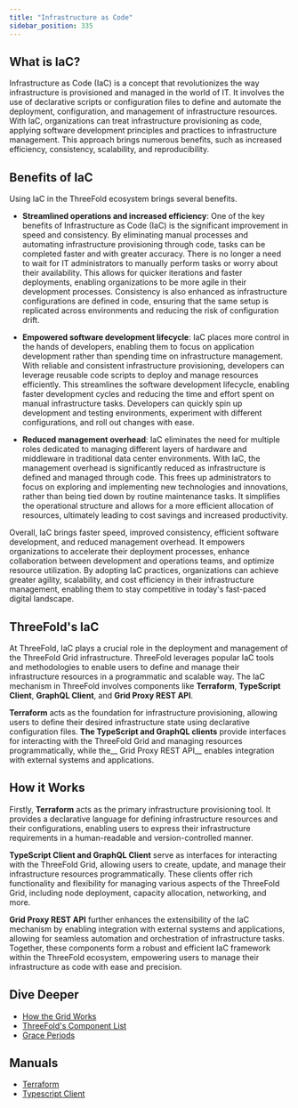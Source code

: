 ```yaml
---
title: "Infrastructure as Code"
sidebar_position: 335
---
```






## What is IaC?
Infrastructure as Code (IaC) is a concept that revolutionizes the way infrastructure is provisioned and managed in the world of IT. It involves the use of declarative scripts or configuration files to define and automate the deployment, configuration, and management of infrastructure resources. With IaC, organizations can treat infrastructure provisioning as code, applying software development principles and practices to infrastructure management. This approach brings numerous benefits, such as increased efficiency, consistency, scalability, and reproducibility.

## Benefits of IaC
Using IaC in the ThreeFold ecosystem brings several benefits. 

- __Streamlined operations and increased efficiency__: One of the key benefits of Infrastructure as Code (IaC) is the significant improvement in speed and consistency. By eliminating manual processes and automating infrastructure provisioning through code, tasks can be completed faster and with greater accuracy. There is no longer a need to wait for IT administrators to manually perform tasks or worry about their availability. This allows for quicker iterations and faster deployments, enabling organizations to be more agile in their development processes. Consistency is also enhanced as infrastructure configurations are defined in code, ensuring that the same setup is replicated across environments and reducing the risk of configuration drift.

- __Empowered software development lifecycle__: IaC places more control in the hands of developers, enabling them to focus on application development rather than spending time on infrastructure management. With reliable and consistent infrastructure provisioning, developers can leverage reusable code scripts to deploy and manage resources efficiently. This streamlines the software development lifecycle, enabling faster development cycles and reducing the time and effort spent on manual infrastructure tasks. Developers can quickly spin up development and testing environments, experiment with different configurations, and roll out changes with ease.

- __Reduced management overhead__: IaC eliminates the need for multiple roles dedicated to managing different layers of hardware and middleware in traditional data center environments. With IaC, the management overhead is significantly reduced as infrastructure is defined and managed through code. This frees up administrators to focus on exploring and implementing new technologies and innovations, rather than being tied down by routine maintenance tasks. It simplifies the operational structure and allows for a more efficient allocation of resources, ultimately leading to cost savings and increased productivity.

Overall, IaC brings faster speed, improved consistency, efficient software development, and reduced management overhead. It empowers organizations to accelerate their deployment processes, enhance collaboration between development and operations teams, and optimize resource utilization. By adopting IaC practices, organizations can achieve greater agility, scalability, and cost efficiency in their infrastructure management, enabling them to stay competitive in today's fast-paced digital landscape.

## ThreeFold's IaC
At ThreeFold, IaC plays a crucial role in the deployment and management of the ThreeFold Grid infrastructure. ThreeFold leverages popular IaC tools and methodologies to enable users to define and manage their infrastructure resources in a programmatic and scalable way. The IaC mechanism in ThreeFold involves components like __Terraform__, __TypeScript Client__, __GraphQL Client__, and __Grid Proxy REST API__. 

__Terraform__ acts as the foundation for infrastructure provisioning, allowing users to define their desired infrastructure state using declarative configuration files. __The TypeScript and GraphQL clients__ provide interfaces for interacting with the ThreeFold Grid and managing resources programmatically, while the__ Grid Proxy REST API__ enables integration with external systems and applications.

## How it Works
Firstly, __Terraform__ acts as the primary infrastructure provisioning tool. It provides a declarative language for defining infrastructure resources and their configurations, enabling users to express their infrastructure requirements in a human-readable and version-controlled manner. 

__TypeScript Client and GraphQL Client__ serve as interfaces for interacting with the ThreeFold Grid, allowing users to create, update, and manage their infrastructure resources programmatically. These clients offer rich functionality and flexibility for managing various aspects of the ThreeFold Grid, including node deployment, capacity allocation, networking, and more. 

__Grid Proxy REST API__ further enhances the extensibility of the IaC mechanism by enabling integration with external systems and applications, allowing for seamless automation and orchestration of infrastructure tasks. Together, these components form a robust and efficient IaC framework within the ThreeFold ecosystem, empowering users to manage their infrastructure as code with ease and precision.

## Dive Deeper
- [How the Grid Works](../grid3_howitworks)
- [ThreeFold's Component List](./grid3_components)
- [Grace Periods](./contract_grace_period)

## Manuals
- [Terraform](../../../documentation/system_administrators/terraform_toc/terraform_toc)
- [Typescript Client](../../../documentation/developers/grid3_javascript/grid3_javascript) 